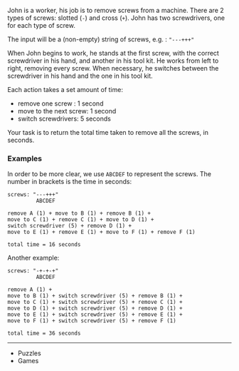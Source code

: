 John is a worker, his job is to remove screws from a machine. There are 2 types of screws: slotted (`-`) and cross (`+`). John has two screwdrivers, one for each type of screw.

The input will be a (non-empty) string of screws, e.g. : `"---+++"`

When John begins to work, he stands at the first screw, with the correct screwdriver in his hand, and another in his tool kit. He works from left to right, removing every screw. When necessary, he switches between the screwdriver in his hand and the one in his tool kit.

Each action takes a set amount of time:

- remove one screw : 1 second
- move to the next screw: 1 second
- switch screwdrivers: 5 seconds

Your task is to return the total time taken to remove all the screws, in seconds.

### Examples
In order to be more clear, we use `ABCDEF` to represent the screws. The number in brackets is the time in seconds:

```
screws: "---+++"
         ABCDEF

remove A (1) + move to B (1) + remove B (1) +
move to C (1) + remove C (1) + move to D (1) +
switch screwdriver (5) + remove D (1) +
move to E (1) + remove E (1) + move to F (1) + remove F (1)

total time = 16 seconds
```

Another example:

```
screws: "-+-+-+"
         ABCDEF

remove A (1) +
move to B (1) + switch screwdriver (5) + remove B (1) +
move to C (1) + switch screwdriver (5) + remove C (1) +
move to D (1) + switch screwdriver (5) + remove D (1) +
move to E (1) + switch screwdriver (5) + remove E (1) +
move to F (1) + switch screwdriver (5) + remove F (1)

total time = 36 seconds
```

---

- Puzzles
- Games
